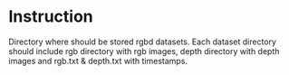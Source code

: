 # Instruction
Directory where should be stored rgbd datasets. Each dataset directory should include rgb directory with rgb images, depth directory with depth images and rgb.txt & depth.txt with timestamps.
